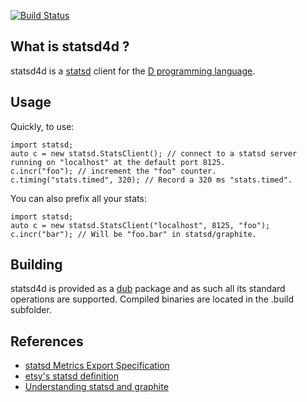 [![Build Status](https://travis-ci.org/daehlith/statsd4d.svg?branch=master)](https://travis-ci.org/daehlith/statsd4d)

What is statsd4d ?
------------------

statsd4d is a [statsd](https://github.com/etsy/statsd/) client for the [D programming language](http://www.dlang.org/).

Usage
-----

Quickly, to use:

	import statsd;
	auto c = new statsd.StatsClient(); // connect to a statsd server running on "localhost" at the default port 8125.
	c.incr("foo"); // increment the "foo" counter.
	c.timing("stats.timed", 320); // Record a 320 ms "stats.timed".

You can also prefix all your stats:

	import statsd;
	auto c = new statsd.StatsClient("localhost", 8125, "foo");
	c.incr("bar"); // Will be "foo.bar" in statsd/graphite.

Building
--------

statsd4d is provided as a [dub](http://code.dlang.org/about/) package and as such all its standard operations are supported. Compiled binaries are located in the .build subfolder.

References
----------

 * [statsd Metrics Export Specification](https://github.com/b/statsd_spec)
 * [etsy's statsd definition](https://github.com/etsy/statsd/blob/master/docs/metric_types.md)
 * [Understanding statsd and graphite](https://blog.pkhamre.com/understanding-statsd-and-graphite/)
